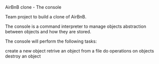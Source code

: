 AirBnB clone - The console

Team project to build a clone of AirBnB.

The console is a command interpreter to manage objects abstraction between objects and how they are stored.

The console will perform the following tasks:

create a new object
retrive an object from a file
do operations on objects
destroy an object
